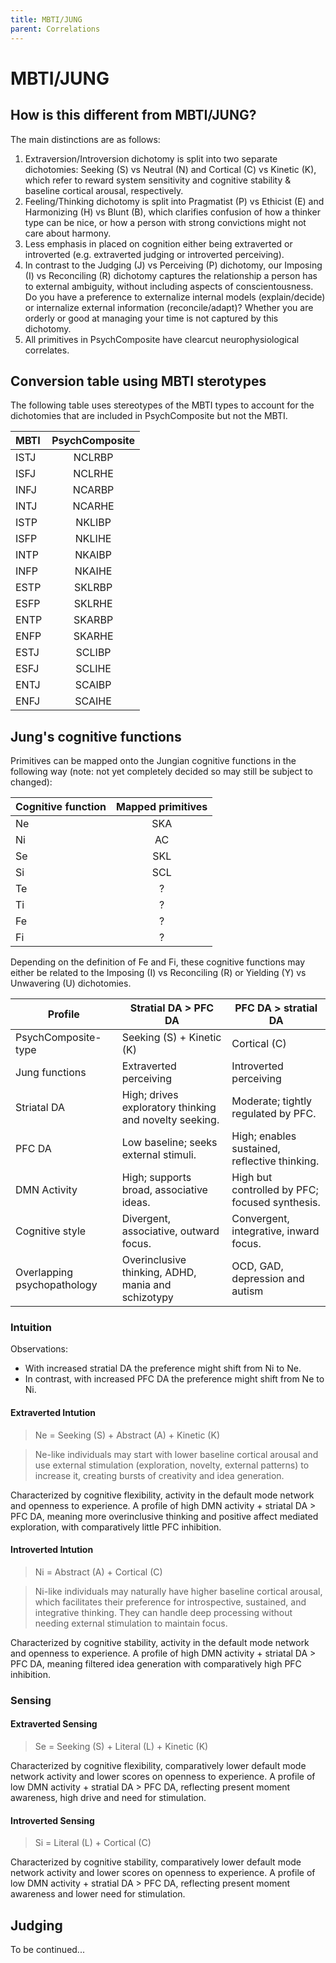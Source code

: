 ```yaml
---
title: MBTI/JUNG
parent: Correlations
---
```


# MBTI/JUNG

## How is this different from MBTI/JUNG?

The main distinctions are as follows:

1. Extraversion/Introversion dichotomy is split into two separate dichotomies: Seeking (S) vs Neutral (N) and Cortical (C) vs Kinetic (K), which refer to reward system sensitivity and cognitive stability & baseline cortical arousal, respectively.
2. Feeling/Thinking dichotomy is split into Pragmatist (P) vs Ethicist (E) and Harmonizing (H) vs Blunt (B), which clarifies confusion of how a thinker type can be nice, or how a person with strong convictions might not care about harmony.
3. Less emphasis in placed on cognition either being extraverted or introverted (e.g. extraverted judging or introverted perceiving).
4. In contrast to the Judging (J) vs Perceiving (P) dichotomy, our Imposing (I) vs Reconciling (R) dichotomy captures the relationship a person has to external ambiguity, without including aspects of conscientousness. Do you have a preference to externalize internal models (explain/decide) or internalize external information (reconcile/adapt)? Whether you are orderly or good at managing your time is not captured by this dichotomy.
5. All primitives in PsychComposite have clearcut neurophysiological correlates.


## Conversion table using MBTI sterotypes

The following table uses stereotypes of the MBTI types to account for the dichotomies that are included in PsychComposite but not the MBTI.

| MBTI | PsychComposite |
| :-------- | :------: |
| ISTJ      | NCLRBP |
| ISFJ      | NCLRHE |
| INFJ      | NCARBP |
| INTJ      | NCARHE |
| ISTP      | NKLIBP |
| ISFP      | NKLIHE |
| INTP      | NKAIBP |
| INFP      | NKAIHE |
| ESTP      | SKLRBP |
| ESFP      | SKLRHE |
| ENTP      | SKARBP |
| ENFP      | SKARHE |
| ESTJ      | SCLIBP |
| ESFJ      | SCLIHE |
| ENTJ      | SCAIBP |
| ENFJ      | SCAIHE |

## Jung's cognitive functions

Primitives can be mapped onto the Jungian cognitive functions in the following way (note: not yet completely decided so may still be subject to changed):

| Cognitive function| Mapped primitives |
| :---------------- | :------: |
| Ne                | SKA  |
| Ni                | AC  |
| Se                | SKL  |
| Si                | SCL  |
| Te                | ?  |
| Ti                | ?  |
| Fe                | ?  |
| Fi                | ? |

Depending on the definition of Fe and Fi, these cognitive functions may either be related to the Imposing (I) vs Reconciling (R) or Yielding (Y) vs Unwavering (U) dichotomies.

| Profile | Stratial DA > PFC DA | PFC DA > stratial DA |
| ------ | -------------------------- | -------------------------- |
| PsychComposite-type | Seeking (S) + Kinetic (K) | Cortical (C) |
| Jung functions | Extraverted perceiving | Introverted perceiving |
| Striatal DA | High; drives exploratory thinking and novelty seeking. | Moderate; tightly regulated by PFC. |
| PFC DA | Low baseline; seeks external stimuli. | High; enables sustained, reflective thinking. |
|DMN Activity | High; supports broad, associative ideas. | High but controlled by PFC; focused synthesis. |
|Cognitive style | Divergent, associative, outward focus. | Convergent, integrative, inward focus. |
| Overlapping psychopathology | Overinclusive thinking, ADHD, mania and schizotypy | OCD, GAD, depression and autism |

### Intuition

Observations:

* With increased stratial DA the preference might shift from Ni to Ne.
* In contrast, with increased PFC DA the preference might shift from Ne to Ni.
 

#### Extraverted Intution

>Ne = Seeking (S) + Abstract (A) + Kinetic (K)

>Ne-like individuals may start with lower baseline cortical arousal and use external stimulation (exploration, novelty, external patterns) to increase it, creating bursts of creativity and idea generation.

Characterized by cognitive flexibility, activity in the default mode network and openness to experience. A profile of high DMN activity + striatal DA > PFC DA, meaning more overinclusive thinking and positive affect mediated exploration, with comparatively little PFC inhibition.


#### Introverted Intution

>Ni = Abstract (A) + Cortical (C)

> Ni-like individuals may naturally have higher baseline cortical arousal, which facilitates their preference for introspective, sustained, and integrative thinking. They can handle deep processing without needing external stimulation to maintain focus.

Characterized by cognitive stability, activity in the default mode network and openness to experience. A profile of high DMN activity + striatal DA > PFC DA, meaning filtered idea generation with comparatively high PFC inhibition.

### Sensing

#### Extraverted Sensing

>Se = Seeking (S) + Literal (L) + Kinetic (K)

Characterized by cognitive flexibility, comparatively lower default mode network activity and lower scores on openness to experience. A profile of low DMN activity + stratial DA > PFC DA, reflecting present moment awareness, high drive and need for stimulation.

#### Introverted Sensing

>Si = Literal (L) + Cortical (C)

Characterized by cognitive stability, comparatively lower default mode network activity and lower scores on openness to experience. A profile of low DMN activity + stratial DA > PFC DA, reflecting present moment awareness and lower need for stimulation.

## Judging

To be continued...